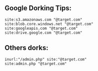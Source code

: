 ## Google Dorking Tips:
```
site:s3.amazonaws.com "@target.com"
site:blob.core.windows.net "@target.com"
site:googleapis.com "@target.com"
site:drive.google.com "@target.com"
```
## Others dorks:
```
inurl:"/admin.php" site:"@target.com"
site:admin.php "@target.com"
```
